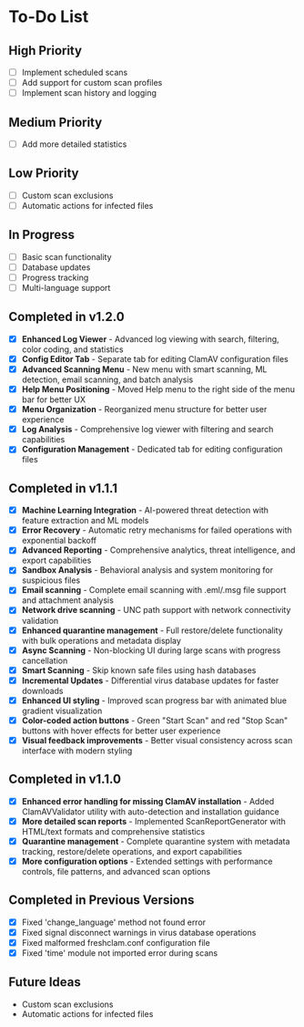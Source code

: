 # To-Do List

## High Priority

- [ ] Implement scheduled scans
- [ ] Add support for custom scan profiles
- [ ] Implement scan history and logging

## Medium Priority

- [ ] Add more detailed statistics

## Low Priority

- [ ] Custom scan exclusions
- [ ] Automatic actions for infected files

## In Progress

- [ ] Basic scan functionality
- [ ] Database updates
- [ ] Progress tracking
- [ ] Multi-language support

## Completed in v1.2.0

- [x] **Enhanced Log Viewer** - Advanced log viewing with search, filtering, color coding, and statistics
- [x] **Config Editor Tab** - Separate tab for editing ClamAV configuration files
- [x] **Advanced Scanning Menu** - New menu with smart scanning, ML detection, email scanning, and batch analysis
- [x] **Help Menu Positioning** - Moved Help menu to the right side of the menu bar for better UX
- [x] **Menu Organization** - Reorganized menu structure for better user experience
- [x] **Log Analysis** - Comprehensive log viewer with filtering and search capabilities
- [x] **Configuration Management** - Dedicated tab for editing configuration files

## Completed in v1.1.1

- [x] **Machine Learning Integration** - AI-powered threat detection with feature extraction and ML models
- [x] **Error Recovery** - Automatic retry mechanisms for failed operations with exponential backoff
- [x] **Advanced Reporting** - Comprehensive analytics, threat intelligence, and export capabilities
- [x] **Sandbox Analysis** - Behavioral analysis and system monitoring for suspicious files
- [x] **Email scanning** - Complete email scanning with .eml/.msg file support and attachment analysis
- [x] **Network drive scanning** - UNC path support with network connectivity validation
- [x] **Enhanced quarantine management** - Full restore/delete functionality with bulk operations and metadata display
- [x] **Async Scanning** - Non-blocking UI during large scans with progress cancellation
- [x] **Smart Scanning** - Skip known safe files using hash databases
- [x] **Incremental Updates** - Differential virus database updates for faster downloads
- [x] **Enhanced UI styling** - Improved scan progress bar with animated blue gradient visualization
- [x] **Color-coded action buttons** - Green "Start Scan" and red "Stop Scan" buttons with hover effects for better user experience
- [x] **Visual feedback improvements** - Better visual consistency across scan interface with modern styling

## Completed in v1.1.0

- [x] **Enhanced error handling for missing ClamAV installation** - Added ClamAVValidator utility with auto-detection and installation guidance
- [x] **More detailed scan reports** - Implemented ScanReportGenerator with HTML/text formats and comprehensive statistics
- [x] **Quarantine management** - Complete quarantine system with metadata tracking, restore/delete operations, and export capabilities
- [x] **More configuration options** - Extended settings with performance controls, file patterns, and advanced scan options

## Completed in Previous Versions

- [x] Fixed 'change_language' method not found error
- [x] Fixed signal disconnect warnings in virus database operations
- [x] Fixed malformed freshclam.conf configuration file
- [x] Fixed 'time' module not imported error during scans

## Future Ideas

- Custom scan exclusions
- Automatic actions for infected files
